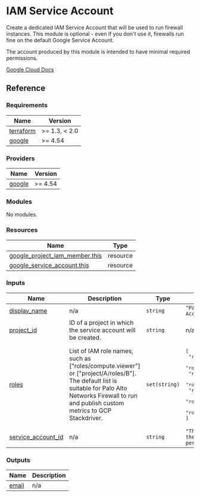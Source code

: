 # IAM Service Account

Create a dedicated IAM Service Account that will be used to run firewall instances.
This module is optional - even if you don't use it, firewalls run fine on the default Google Service Account.

The account produced by this module is intended to have minimal required permissions.

[Google Cloud Docs](https://cloud.google.com/compute/docs/access/create-enable-service-accounts-for-instances#best_practices)

## Reference
<!-- BEGINNING OF PRE-COMMIT-TERRAFORM DOCS HOOK -->
### Requirements

| Name | Version |
|------|---------|
| <a name="requirement_terraform"></a> [terraform](#requirement\_terraform) | >= 1.3, < 2.0 |
| <a name="requirement_google"></a> [google](#requirement\_google) | >= 4.54 |

### Providers

| Name | Version |
|------|---------|
| <a name="provider_google"></a> [google](#provider\_google) | >= 4.54 |

### Modules

No modules.

### Resources

| Name | Type |
|------|------|
| [google_project_iam_member.this](https://registry.terraform.io/providers/hashicorp/google/latest/docs/resources/project_iam_member) | resource |
| [google_service_account.this](https://registry.terraform.io/providers/hashicorp/google/latest/docs/resources/service_account) | resource |

### Inputs

| Name | Description | Type | Default | Required |
|------|-------------|------|---------|:--------:|
| <a name="input_display_name"></a> [display\_name](#input\_display\_name) | n/a | `string` | `"Palo Alto Networks Firewall Service Account"` | no |
| <a name="input_project_id"></a> [project\_id](#input\_project\_id) | ID of a project in which the service account will be created. | `string` | n/a | yes |
| <a name="input_roles"></a> [roles](#input\_roles) | List of IAM role names, such as ["roles/compute.viewer"] or ["project/A/roles/B"]. The default list is suitable for Palo Alto Networks Firewall to run and publish custom metrics to GCP Stackdriver. | `set(string)` | <pre>[<br>  "roles/compute.networkViewer",<br>  "roles/logging.logWriter",<br>  "roles/monitoring.metricWriter",<br>  "roles/monitoring.viewer",<br>  "roles/viewer",<br>  "roles/stackdriver.accounts.viewer",<br>  "roles/stackdriver.resourceMetadata.writer"<br>]</pre> | no |
| <a name="input_service_account_id"></a> [service\_account\_id](#input\_service\_account\_id) | n/a | `string` | `"The google_service_account.account_id of the created IAM account, unique string per project."` | no |

### Outputs

| Name | Description |
|------|-------------|
| <a name="output_email"></a> [email](#output\_email) | n/a |
<!-- END OF PRE-COMMIT-TERRAFORM DOCS HOOK -->
